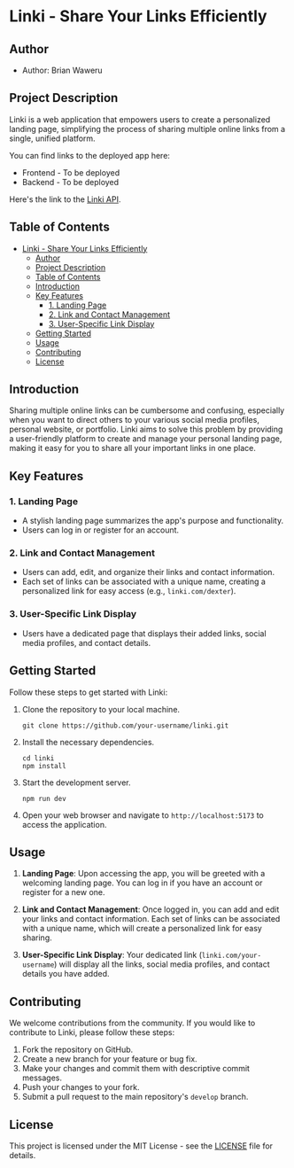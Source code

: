 # Linki - Share Your Links Efficiently

## Author

- Author: Brian Waweru

## Project Description
Linki is a web application that empowers users to create a personalized landing page, simplifying the process of sharing multiple online links from a single, unified platform.

You can find links to the deployed app here:
-  Frontend - To be deployed
-  Backend - To be deployed

Here's the link to the [Linki API](https://github.com/dexterbrian/linki-api/).

## Table of Contents
- [Linki - Share Your Links Efficiently](#linki---share-your-links-efficiently)
  - [Author](#author)
  - [Project Description](#project-description)
  - [Table of Contents](#table-of-contents)
  - [Introduction](#introduction)
  - [Key Features](#key-features)
    - [1. Landing Page](#1-landing-page)
    - [2. Link and Contact Management](#2-link-and-contact-management)
    - [3. User-Specific Link Display](#3-user-specific-link-display)
  - [Getting Started](#getting-started)
  - [Usage](#usage)
  - [Contributing](#contributing)
  - [License](#license)

## Introduction

Sharing multiple online links can be cumbersome and confusing, especially when you want to direct others to your various social media profiles, personal website, or portfolio. Linki aims to solve this problem by providing a user-friendly platform to create and manage your personal landing page, making it easy for you to share all your important links in one place.

## Key Features

### 1. Landing Page
- A stylish landing page summarizes the app's purpose and functionality.
- Users can log in or register for an account.

### 2. Link and Contact Management
- Users can add, edit, and organize their links and contact information.
- Each set of links can be associated with a unique name, creating a personalized link for easy access (e.g., `linki.com/dexter`).

### 3. User-Specific Link Display
- Users have a dedicated page that displays their added links, social media profiles, and contact details.

## Getting Started

Follow these steps to get started with Linki:

1. Clone the repository to your local machine.
   ```shell
   git clone https://github.com/your-username/linki.git
   ```

2. Install the necessary dependencies.
   ```shell
   cd linki
   npm install
   ```

3. Start the development server.
   ```shell
   npm run dev
   ```

4. Open your web browser and navigate to `http://localhost:5173` to access the application.

## Usage

1. **Landing Page**: Upon accessing the app, you will be greeted with a welcoming landing page. You can log in if you have an account or register for a new one.

2. **Link and Contact Management**: Once logged in, you can add and edit your links and contact information. Each set of links can be associated with a unique name, which will create a personalized link for easy sharing.

3. **User-Specific Link Display**: Your dedicated link (`linki.com/your-username`) will display all the links, social media profiles, and contact details you have added.

## Contributing

We welcome contributions from the community. If you would like to contribute to Linki, please follow these steps:

1. Fork the repository on GitHub.
2. Create a new branch for your feature or bug fix.
3. Make your changes and commit them with descriptive commit messages.
4. Push your changes to your fork.
5. Submit a pull request to the main repository's `develop` branch.

## License

This project is licensed under the MIT License - see the [LICENSE](LICENSE) file for details.